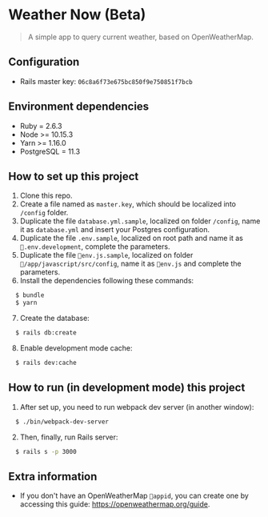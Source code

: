 # Weather Now (Beta)
> A simple app to query current weather, based on OpenWeatherMap.

## Configuration

- Rails master key: `06c8a6f73e675bc850f9e750851f7bcb`

## Environment dependencies
- Ruby = 2.6.3
- Node >= 10.15.3
- Yarn >= 1.16.0
- PostgreSQL = 11.3

## How to set up this project
1. Clone this repo.
2. Create a file named as `master.key`, which should be localized into `/config` folder.
3. Duplicate the file `database.yml.sample`, localized on folder `/config`, name it as `database.yml` and insert your Postgres configuration.
4. Duplicate the file `.env.sample`, localized on root path and name it as `.env.development`, complete the parameters.
5. Duplicate the file `env.js.sample`, localized on folder `/app/javascript/src/config`, name it as `env.js` and complete the parameters.
6. Install the dependencies following these commands:
```sh
  $ bundle
  $ yarn
```
7. Create the database:
```sh
  $ rails db:create
```
8. Enable development mode cache:
```sh
  $ rails dev:cache
```

## How to run (in development mode) this project
1. After set up, you need to run webpack dev server (in another window):
```sh
  $ ./bin/webpack-dev-server
```
2. Then, finally, run Rails server:
```sh
  $ rails s -p 3000
```

## Extra information
- If you don't have an OpenWeatherMap `appid`, you can create one by accessing this guide: https://openweathermap.org/guide.
